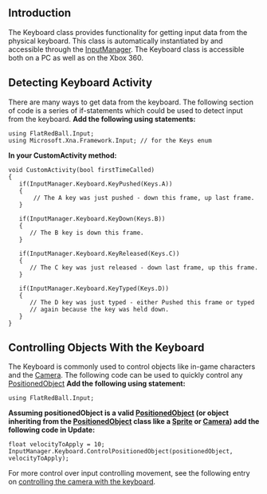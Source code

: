 ## Introduction

The Keyboard class provides functionality for getting input data from the physical keyboard. This class is automatically instantiated by and accessible through the [InputManager](/frb/docs/index.php?title=FlatRedBall.Input.InputManager "FlatRedBall.Input.InputManager"). The Keyboard class is accessible both on a PC as well as on the Xbox 360.

## Detecting Keyboard Activity

There are many ways to get data from the keyboard. The following section of code is a series of if-statements which could be used to detect input from the keyboard. **Add the following using statements:**

    using FlatRedBall.Input;
    using Microsoft.Xna.Framework.Input; // for the Keys enum

**In your CustomActivity method:**

``` lang:c#
void CustomActivity(bool firstTimeCalled)
{
   if(InputManager.Keyboard.KeyPushed(Keys.A))
   {
       // The A key was just pushed - down this frame, up last frame.
   }

   if(InputManager.Keyboard.KeyDown(Keys.B))
   {
      // The B key is down this frame.
   }

   if(InputManager.Keyboard.KeyReleased(Keys.C))
   {
      // The C key was just released - down last frame, up this frame.
   }

   if(InputManager.Keyboard.KeyTyped(Keys.D))
   {
      // The D key was just typed - either Pushed this frame or typed
      // again because the key was held down.
   }
}
```

## Controlling Objects With the Keyboard

The Keyboard is commonly used to control objects like in-game characters and the [Camera](/frb/docs/index.php?title=FlatRedBall.Camera "FlatRedBall.Camera"). The following code can be used to quickly control any [PositionedObject](/frb/docs/index.php?title=FlatRedBall.PositionedObject "FlatRedBall.PositionedObject") **Add the following using statement:**

    using FlatRedBall.Input;

**Assuming positionedObject is a valid [PositionedObject](/frb/docs/index.php?title=FlatRedBall.PositionedObject "FlatRedBall.PositionedObject") (or object inheriting from the [PositionedObject](/frb/docs/index.php?title=FlatRedBall.PositionedObject "FlatRedBall.PositionedObject") class like a [Sprite](/frb/docs/index.php?title=FlatRedBall.Sprite "FlatRedBall.Sprite") or [Camera](/frb/docs/index.php?title=FlatRedBall.Camera "FlatRedBall.Camera")) add the following code in Update:**

    float velocityToApply = 10;
    InputManager.Keyboard.ControlPositionedObject(positionedObject, velocityToApply);

For more control over input controlling movement, see the following entry on [controlling the camera with the keyboard](/frb/docs/index.php?title=FlatRedBall.Camera#Controlling_the_Camera "FlatRedBall.Camera").

## 

## 
